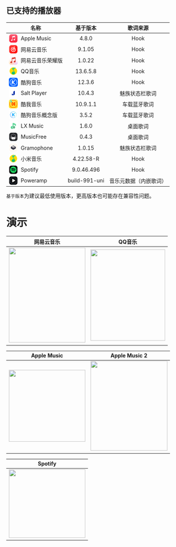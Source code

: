 ## **已支持的播放器**

| 名称                                                                                                                                          |     基于版本      |    歌词来源     |
|---------------------------------------------------------------------------------------------------------------------------------------------|:-------------:|:-----------:|
| <div style="display: flex; align-items: center; gap: 8px;"><img src="res/logo/am.png" width="24" height="24">Apple Music</div>              |     4.8.0     |    Hook     |
| <div style="display: flex; align-items: center; gap: 8px;"><img src="res/logo/netease.png" width="24" height="24">网易云音乐</div>               |    9.1.05     |    Hook     |
| <div style="display: flex; align-items: center; gap: 8px;"><img src="res/logo/hihonor_cloudmusic.png" width="24" height="24">网易云音乐荣耀版</div> |    1.0.22     |    Hook     |
| <div style="display: flex; align-items: center; gap: 8px;"><img src="res/logo/qqmusic.png" width="24" height="24">QQ音乐</div>                |   13.6.5.8    |    Hook     |
| <div style="display: flex; align-items: center; gap: 8px;"><img src="res/logo/kugou.png" width="24" height="24">酷狗音乐</div>                  |    12.3.6     |    Hook     |
| <div style="display: flex; align-items: center; gap: 8px;"><img src="res/logo/salt.png" width="24" height="24"> Salt Player</div>           |    10.4.3     |   魅族状态栏歌词   |
| <div style="display: flex; align-items: center; gap: 8px;"><img src="res/logo/kuwo.png" width="24" height="24"> 酷我音乐</div>                  |   10.9.1.1    |   车载蓝牙歌词    |
| <div style="display: flex; align-items: center; gap: 8px;"><img src="res/logo/kugou_lite.png" width="24" height="24"> 酷狗音乐概念版</div>         |     3.5.2     |   车载蓝牙歌词    |
| <div style="display: flex; align-items: center; gap: 8px;"><img src="res/logo/lx.png" width="24" height="24"> LX Music</div>                |     1.6.0     |    桌面歌词     |
| <div style="display: flex; align-items: center; gap: 8px;"><img src="res/logo/music_free.png" width="24" height="24"> MusicFree</div>       |     0.4.3     |    桌面歌词     |
| <div style="display: flex; align-items: center; gap: 8px;"><img src="res/logo/gramophone.png" width="24" height="24"> Gramophone</div>      |    1.0.15     |   魅族状态栏歌词   |
| <div style="display: flex; align-items: center; gap: 8px;"><img src="res/logo/qqmusic.png" width="24" height="24">小米音乐</div>                |   4.22.58-R   |    Hook     |
| <div style="display: flex; align-items: center; gap: 8px;"><img src="res/logo/spotify.png" width="24" height="24">Spotify</div>             |  9.0.46.496   |    Hook     |
| <div style="display: flex; align-items: center; gap: 8px;"><img src="res/logo/poweramp.png" width="24" height="24">Poweramp</div>           | build-991-uni | 音乐元数据（内嵌歌词） |

`基于版本`为建议最低使用版本，更高版本也可能存在兼容性问题。

# 演示

| 网易云音乐                                                       | QQ音乐                                                            |
|-------------------------------------------------------------|-----------------------------------------------------------------|
| <img  src="res/demo/demo_163.gif" width="205" height="254"> | <img  src="res/demo/demo_qqmusic.gif" width="200" height="244"> |

| Apple Music                                                | Apple Music 2                                               |
|------------------------------------------------------------|-------------------------------------------------------------|
| <img  src="res/demo/demo_am.gif" width="205" height="192"> | <img  src="res/demo/demo_am2.gif" width="206" height="240"> |


| Spotify                                                         |
|-----------------------------------------------------------------|
| <img  src="res/demo/demo_spotify.gif" width="205" height="183"> |